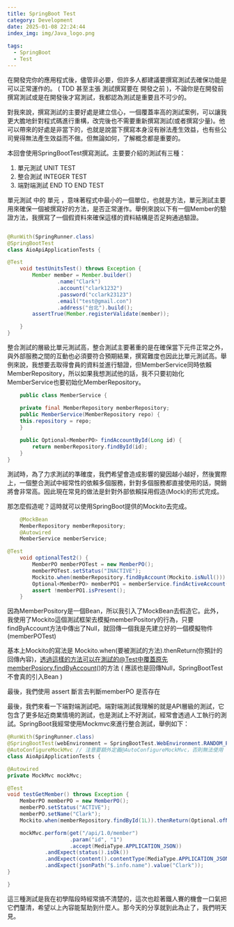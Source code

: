 ```yaml
---
title: SpringBoot Test
category: Development
date: 2025-01-08 22:24:44
index_img: img/Java_logo.png
 
tags:
  - SpringBoot
  - Test
---
```

在開發完你的應用程式後，儘管非必要，但許多人都建議要撰寫測試去確保功能是可以正常運作的。 ( TDD 甚至主張 測試撰寫要在 開發之前 )，不論你是在開發前撰寫測試或是在開發後才寫測試，我都認為測試是重要且不可少的。

對我來說，撰寫測試的主要好處是建立信心，一個覆蓋率高的測試案例，可以讓我更大膽地針對程式碼進行重構，改完後也不需要重新撰寫測試(或者撰寫少量)。他可以帶來的好處是非當下的，也就是說當下撰寫本身沒有辦法產生效益，也有些公司覺得無法產生效益而不做。但無論如何，了解概念都是重要的。

本回會使用SpringBootTest撰寫測試。主要要介紹的測試有三種：

1. 單元測試 UNIT TEST
2. 整合測試 INTEGER TEST
3. 端對端測試 END TO END TEST

單元測試 中的 單元 ，意味著程式中最小的一個單位，也就是方法，單元測試主要用來確保一個被撰寫好的方法，是否正常運作。舉例來說以下有一個Member的驗證方法，我撰寫了一個假資料來確保這樣的資料結構是否足夠通過驗證。

```java

@RunWith(SpringRunner.class)
@SpringBootTest
class AioApiApplicationTests {

@Test
    void testUnitsTest() throws Exception {
        Member member = Member.builder()
                .name("Clark")
                .account("clark1232")
                .password("cclark23123")
                .email("test@gmail.con")
                .address("台北").build();
        assertTrue(Member.registerValidate(member));

    }
}
```

整合測試的層級比單元測試高，整合測試主要著重的是在確保當下元件正常之外，與外部服務之間的互動也必須要符合預期結果，撰寫難度也因此比單元測試高。舉例來說，我想要去取得會員的資料並進行驗證，但MemberService同時依賴MemberRepository，所以如果我想測試他的話，我不只要初始化MemberService也要初始化MemberRepository。

```java
    public class MemberService {

    private final MemberRepository memberRepository;
    public MemberService(MemberRepository repo) {
    this.repository = repo;
    }
    
    public Optional<MemberPO> findAccountById(Long id) {
        return memberRepository.findById(id);
    }
}
```

測試時，為了力求測試的準確度，我們希望會造成影響的變因越小越好，然後實際上，一個整合測試中經常性的依賴多個服務，針對多個服務都直接使用的話，開銷將會非常高。因此現在常見的做法是針對外部依賴採用假造(Mock)的形式完成。

那怎麼假造呢？這時就可以使用SpringBoot提供的Mockito去完成。

```java
    @MockBean
    MemberRepository memberRepository;
    @Autowired
    MemberService memberService;

@Test
    void optionalTest2() {
        MemberPO memberPOTest = new MemberPO();
        memberPOTest.setStatus("INACTIVE");
        Mockito.when(memberRepository.findByAccount(Mockito.isNull())).thenReturn(memberPOTest);
        Optional<MemberPO> memberPO1 = memberService.findActiveAccount(null);
        assert !memberPO1.isPresent();
    }
```

因為MemberPository是一個Bean，所以我引入了MockBean去假造它。此外，我使用了Mockito這個測試框架去模擬memberPository的行為，只要findByAccount方法中傳出了Null，就回傳一個我是先建立好的一個模擬物件(memberPOTest)

基本上Mockito的寫法是 Mockito.when(要被測試的方法).thenReturn(你預計的回傳內容)，透過這樣的方法可以在測試的@Test中覆蓋原先memberPosiory.findByAccount()的方法 ( 應該也是回傳Null，SpringBootTest 不會真的引入Bean )

最後，我們使用 assert 斷言去判斷memberPO 是否存在

最後，我們來看一下端對端測試吧。端對端測試我理解的就是API層級的測試，它包含了更多貼近商業情境的測試，也是測試上不好測試，經常會透過人工執行的測試。SpringBoot我經常使用Mockmvc來進行整合測試，舉例如下：

```java
@RunWith(SpringRunner.class)
@SpringBootTest(webEnvironment = SpringBootTest.WebEnvironment.RANDOM_PORT)
@AutoConfigureMockMvc // 注意要額外定義@AutoConfigureMockMvc，否則無法使用
class AioApiApplicationTests {

@Autowired
private MockMvc mockMvc;

@Test
void testGetMember() throws Exception {
    MemberPO memberPO = new MemberPO();
    memberPO.setStatus("ACTIVE");
    memberPO.setName("Clark");
    Mockito.when(memberRepository.findById(1L)).thenReturn(Optional.ofNullable(memberPO));

    mockMvc.perform(get("/api/1.0/member")
                    .param("id", "1")
                    .accept(MediaType.APPLICATION_JSON))
            .andExpect(status().isOk())
            .andExpect(content().contentType(MediaType.APPLICATION_JSON))
            .andExpect(jsonPath("$.info.name").value("Clark"));
}

}
```

這三種測試是我在初學階段時經常搞不清楚的，這次也趁著鐵人賽的機會一口氣把它們釐清，希望以上內容能幫助到什麼人。那今天的分享就到此為止了，我們明天見。

